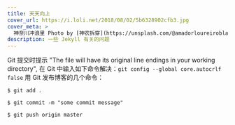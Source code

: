 ```yaml
---
title: 天天向上
cover_url: https://i.loli.net/2018/08/02/5b6328902cfb3.jpg
cover_meta: >
  神奈川冲浪里 Photo by [神农拆穿](https://unsplash.com/@amadorloureiroblanco)
description: 一些 Jekyll 有关的问题
---
```

Git 提交时提示 "The file will have its original line endings in your working directory", 在 Git 中输入如下命令解决：```git config --global core.autocrlf false```
用 Git 发布博客的几个命令：
```
$ git add .

$ git commit -m "some commit message"

$ git push origin master
```
